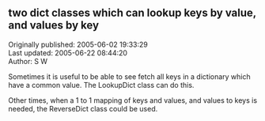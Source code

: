 ## two dict classes which can lookup keys by value, and values by key  
Originally published: 2005-06-02 19:33:29  
Last updated: 2005-06-22 08:44:20  
Author: S W  
  
Sometimes it is useful to be able to see fetch all keys in a dictionary which have a common value. The LookupDict class can do this.

Other times, when a 1 to 1 mapping of keys and values, and values to keys is needed, the ReverseDict class could be used.